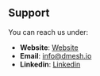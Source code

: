 ## Support
You can reach us under:
- **Website**:  [Website](https://www.dmesh.io/contact)
- **Email**: info@dmesh.io
- **Linkedin**: [Linkedin](https://www.linkedin.com/in/jwmachado/)
